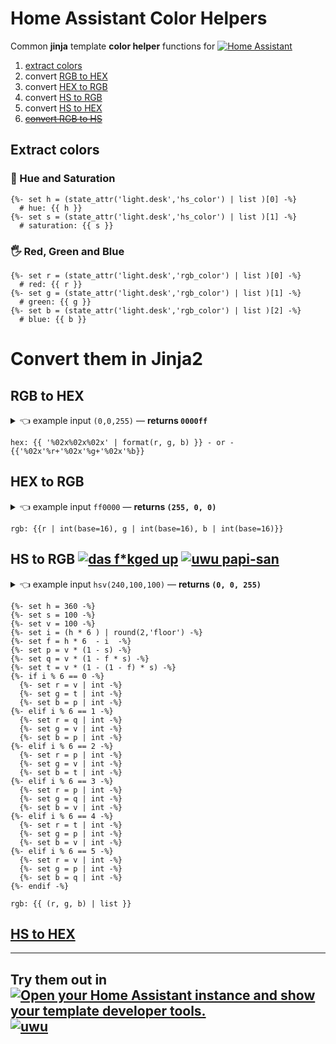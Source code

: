 # Home Assistant Color Helpers

Common **jinja** template **color helper** functions for [![Home Assistant](https://img.shields.io/badge/Home-Assistant-555?logo=HomeAssistant&logoColor=fff&labelColor=03a9f4&style=flat)](https://github.com/home-assistant)

1. [extract colors](#extract-colors)
2. convert [RGB to HEX](#rgb-to-hex)
3. convert [HEX to RGB](#hex-to-rgb)
5. convert [HS to RGB](#hs-to-rgb)
5. convert [HS to HEX](#hs-to-hex)
4. [~~convert RGB to HS~~](#home-assistant-color-helpers)

## Extract colors

### 🖖  Hue and Saturation

```jinja
{%- set h = (state_attr('light.desk','hs_color') | list )[0] -%}
  # hue: {{ h }}
{%- set s = (state_attr('light.desk','hs_color') | list )[1] -%}
  # saturation: {{ s }}
```

### 🖐 Red, Green and Blue 

```jinja
{%- set r = (state_attr('light.desk','rgb_color') | list )[0] -%}
  # red: {{ r }}
{%- set g = (state_attr('light.desk','rgb_color') | list )[1] -%}
  # green: {{ g }}
{%- set b = (state_attr('light.desk','rgb_color') | list )[2] -%}
  # blue: {{ b }}
```

</details>

# Convert them in Jinja2

## RGB to HEX

<details>
  <summary> 👈 example input <code>(0,0,255)</code> — <b>returns <code>0000ff</code></b> </summary>
  
```jinja
{%- set r = 0 -%}
{%- set g = 0 -%}
{%- set b = 255 -%}
```

</details>

```jinja
hex: {{ '%02x%02x%02x' | format(r, g, b) }} - or - {{'%02x'%r+'%02x'%g+'%02x'%b}} 
```

## HEX to RGB

<details>
  <summary> 👈 example input <code>ff0000</code> — <b>returns <code>(255, 0, 0)</code></b> </summary>
  
```jinja
{%- set rr = 'ff' -%}
{%- set gg = '00' -%}
{%- set bb = '00' -%}
```

</details>

```jinja
rgb: {{r | int(base=16), g | int(base=16), b | int(base=16)}}
```

## HS to RGB [![](https://img.shields.io/badge/🔥-🔫%20😡-B41717.svg?logo=jinja&logoColor=fff&labelColor=B41717&style=flat&color=rgba(180,23,23,0.3) "das f*kged up")](https://www.youtube.com/watch?v=MUx9BEu0ww0) [![](https://img.shields.io/github/sponsors/velijv?logo=githubsponsors&label=🥺&style=flat&labelColor=ff1493&logoColor=fff&color=rgba(234,74,170,0.5) "uwu papi-san")](https://github.com/sponsors/velijv)

<details>
  <summary> 👈 example input <code>hsv(240,100,100)</code> — <b>returns <code>(0, 0, 255)</code></b> </summary>
  
```jinja
{%- set h = (state_attr('light.desk','hs_color') | list )[0]  -%}
{%- set s = 100 -%}
{%- set v = (state_attr('light.desk','hs_color') | list )[1] -%} 
```

***

**`s` stays at `100`**. Because you only get 2 values from light in HA. An 🕯️ emitting light does not have *saturation*, it has 🔆 **brightness**.

</details>


```jinja
{%- set h = 360 -%}
{%- set s = 100 -%}
{%- set v = 100 -%}
{%- set i = (h * 6 ) | round(2,'floor') -%}
{%- set f = h * 6  - i  -%}
{%- set p = v * (1 - s) -%}
{%- set q = v * (1 - f * s) -%}
{%- set t = v * (1 - (1 - f) * s) -%}
{%- if i % 6 == 0 -%}
  {%- set r = v | int -%}
  {%- set g = t | int -%} 
  {%- set b = p | int -%}
{%- elif i % 6 == 1 -%}
  {%- set r = q | int -%}
  {%- set g = v | int -%}
  {%- set b = p | int -%}
{%- elif i % 6 == 2 -%}
  {%- set r = p | int -%}
  {%- set g = v | int -%}
  {%- set b = t | int -%}
{%- elif i % 6 == 3 -%}
  {%- set r = p | int -%}
  {%- set g = q | int -%}
  {%- set b = v | int -%}
{%- elif i % 6 == 4 -%}
  {%- set r = t | int -%}
  {%- set g = p | int -%}
  {%- set b = v | int -%}
{%- elif i % 6 == 5 -%}
  {%- set r = v | int -%}
  {%- set g = p | int -%}
  {%- set b = q | int -%}
{%- endif -%}

rgb: {{ (r, g, b) | list }}
```

## [HS to HEX](#rgb-to-hex)


***


## Try them out in [![Open your Home Assistant instance and show your template developer tools.](https://img.shields.io/badge/My%20🫵-Template%20Dev%20Tools%20🥷-555?logo=HomeAssistant&logoColor=fff&labelColor=555&style=flat&color=03a9f4)](https://github.com/home-assistant) [![uwu](https://img.shields.io/github/sponsors/velijv?logo=githubsponsors&label=🫠&style=flat-square&labelColor=rgba(0,0,0,0)&color=rgba(234,74,170,0.5) "for jsut 1 doolar you can lead a por man to fish")](https://github.com/sponsors/velijv) 
